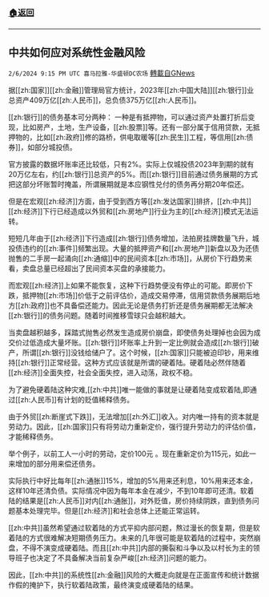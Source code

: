 ###  [:house:返回](README.md)
---


## 中共如何应对系统性金融风险
`2/6/2024 9:15 PM UTC 喜马拉雅-华盛顿DC农场` [轉載自GNews](https://gnews.org/articles/2287128)

据[[zh:国家]][[zh:金融]]管理局官方统计，2023年[[zh:中国大陆]][[zh:银行]]业总资产409万亿[[zh:人民币]]，总负债375万亿[[zh:人民币]]。

[[zh:银行]]的债务基本可分两种：
一种是有抵押物，可以通过资产处置打折后变现，比如房产，土地，生产设备，[[zh:股票]]等。还有一部分属于信用贷款，无抵押物的，比如[[zh:政府]]修的路桥，供电取暖等[[zh:民生]]工程，等信用[[zh:债券]]，如部分城投债。

官方披露的数据坏账率还比较低，只有2%。实际上仅城投债2023年到期的就有20万亿左右，约[[zh:银行]]总资产的5%。而[[zh:银行]]目前通过债务展期的方式把这部分坏账暂时掩盖，所谓展期就是本应钢性兑付的债务再分期20年偿还。

但是在宏观[[zh:经济]]方面，由于受到西方等[[zh:发达国家]]排挤，[[zh:中共]][[zh:经济]]下行已经造成以外贸和[[zh:房地产]]行业为主的[[zh:经济]]模式无法运转。

短短几年由于[[zh:经济]]下行造成[[zh:银行]]债务增加，法拍房挂牌数量飞升，城投债违约的[[zh:事件]]频繁出现。大量的抵押资产和[[zh:房地产]]新盘以及为还债抛售的二手房一起涌向[[zh:通缩]]中的民间资本[[zh:市场]]，从房价下行趋势来看，卖盘总量已经超出了民间资本买盘的承接能力。

而宏观[[zh:经济]]上如果不能恢复，这种下行趋势便没有停止的可能。即房价下跌，抵押物[[zh:市场]]价低于之前评估价，造成交易停滞，信用贷款债务展期后地方[[zh:政府]]也不具备偿还能力。因此无论是债务打折还是债务展期都无法解决[[zh:银行]]的债务问题。随着时间推移雪球只会越积越大。

当卖盘越积越多，踩踏式抛售必然发生造成房价崩盘，即使债务处理掉也会因为成交价过低造成大量坏账。[[zh:银行]]坏账率上升到一定比例就会造成[[zh:银行]]破产，所谓[[zh:银行]]没钱给储户了。这个时候，[[zh:国家]]只能被迫印钞，用来维持[[zh:银行]]正常经营。这种方式应该就是所谓的硬着陆。硬着陆必然伴随着[[zh:经济]]全面失控，社会全面失控，进入动荡，政权不稳。

为了避免硬着陆这种灾难,[[zh:中共]]唯一能做的事就是让硬着陆变成软着陆,即通过[[zh:人民币]]有计划的贬值稀释债务。

由于外贸[[zh:断崖式下跌]]，无法增加[[zh:外汇]]收入。对内唯一持有的资本就是劳动力。因此，[[zh:国家]]只有将劳动力重新定价，强行提升劳动力的评估价值，才能稀释债务。

举个例子，以前工人一小时的劳动，定价100元 。现在重新定价为115元，如此一来增加的部分用来偿还债务。

实际执行中好比每年[[zh:通胀]]15%，增加的5%用来还利息，10%用来还本金，这样10年还清负债。实际情况中因为每年本金在减少，不到10年即可还清。软着陆的结果是[[zh:人民币]]对内[[zh:通胀]]，对外贬值，房价持续阴跌，直到债务问题基本处理完毕。但是[[zh:经济]]和社会总体上还能正常运转。

[[zh:中共]]虽然希望通过软着陆的方式平抑内部问题，熬过漫长的恢复期，但是软着陆的方式很难解决短期债务压力。未来的几年很可能是软着陆的过程中，突然崩盘，不得不演变成硬着陆。而且[[zh:中共]]内部的撕裂和斗争以及以村长为主的领导班子也决定了不具备解决当前复杂严峻[[zh:经济]]问题的能力。

因此，[[zh:中共]]的系统性[[zh:金融]]风险的大概走向就是在正面宣传和统计数据作假的掩护下，执行软着陆政策，最终演变成硬着陆的结果。

